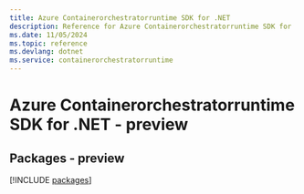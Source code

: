 ```yaml
---
title: Azure Containerorchestratorruntime SDK for .NET
description: Reference for Azure Containerorchestratorruntime SDK for .NET
ms.date: 11/05/2024
ms.topic: reference
ms.devlang: dotnet
ms.service: containerorchestratorruntime
---
```

# Azure Containerorchestratorruntime SDK for .NET - preview
## Packages - preview
[!INCLUDE [packages](containerorchestratorruntime-index.md)]